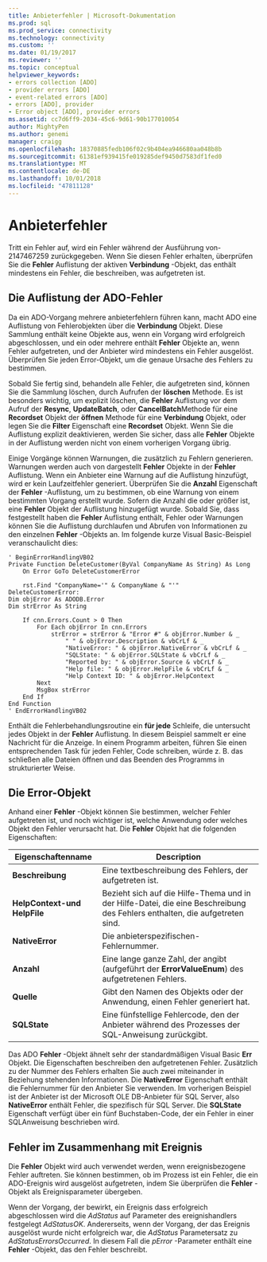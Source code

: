 ```yaml
---
title: Anbieterfehler | Microsoft-Dokumentation
ms.prod: sql
ms.prod_service: connectivity
ms.technology: connectivity
ms.custom: ''
ms.date: 01/19/2017
ms.reviewer: ''
ms.topic: conceptual
helpviewer_keywords:
- errors collection [ADO]
- provider errors [ADO]
- event-related errors [ADO]
- errors [ADO], provider
- Error object [ADO], provider errors
ms.assetid: cc7d6ff9-2034-45c6-9d61-90b177010054
author: MightyPen
ms.author: genemi
manager: craigg
ms.openlocfilehash: 18370885fedb106f02c9b404ea946680aa048b8b
ms.sourcegitcommit: 61381ef939415fe019285def9450d7583df1fed0
ms.translationtype: MT
ms.contentlocale: de-DE
ms.lasthandoff: 10/01/2018
ms.locfileid: "47811128"
---
```

# <a name="provider-errors"></a>Anbieterfehler
Tritt ein Fehler auf, wird ein Fehler während der Ausführung von-2147467259 zurückgegeben. Wenn Sie diesen Fehler erhalten, überprüfen Sie die **Fehler** Auflistung der aktiven **Verbindung** -Objekt, das enthält mindestens ein Fehler, die beschreiben, was aufgetreten ist.  
  
## <a name="the-ado-errors-collection"></a>Die Auflistung der ADO-Fehler  
 Da ein ADO-Vorgang mehrere anbieterfehlern führen kann, macht ADO eine Auflistung von Fehlerobjekten über die **Verbindung** Objekt. Diese Sammlung enthält keine Objekte aus, wenn ein Vorgang wird erfolgreich abgeschlossen, und ein oder mehrere enthält **Fehler** Objekte an, wenn Fehler aufgetreten, und der Anbieter wird mindestens ein Fehler ausgelöst. Überprüfen Sie jeden Error-Objekt, um die genaue Ursache des Fehlers zu bestimmen.  
  
 Sobald Sie fertig sind, behandeln alle Fehler, die aufgetreten sind, können Sie die Sammlung löschen, durch Aufrufen der **löschen** Methode. Es ist besonders wichtig, um explizit löschen, die **Fehler** Auflistung vor dem Aufruf der **Resync**, **UpdateBatch**, oder **CancelBatch**Methode für eine **Recordset** Objekt der **öffnen** Methode für eine **Verbindung** Objekt, oder legen Sie die **Filter** Eigenschaft eine **Recordset** Objekt. Wenn Sie die Auflistung explizit deaktivieren, werden Sie sicher, dass alle **Fehler** Objekte in der Auflistung werden nicht von einem vorherigen Vorgang übrig.  
  
 Einige Vorgänge können Warnungen, die zusätzlich zu Fehlern generieren. Warnungen werden auch von dargestellt **Fehler** Objekte in der **Fehler** Auflistung. Wenn ein Anbieter eine Warnung auf die Auflistung hinzufügt, wird er kein Laufzeitfehler generiert. Überprüfen Sie die **Anzahl** Eigenschaft der **Fehler** -Auflistung, um zu bestimmen, ob eine Warnung von einem bestimmten Vorgang erstellt wurde. Sofern die Anzahl die oder größer ist, eine **Fehler** Objekt der Auflistung hinzugefügt wurde. Sobald Sie, dass festgestellt haben die **Fehler** Auflistung enthält, Fehler oder Warnungen können Sie die Auflistung durchlaufen und Abrufen von Informationen zu den einzelnen **Fehler** -Objekts an. Im folgende kurze Visual Basic-Beispiel veranschaulicht dies:  
  
```  
' BeginErrorHandlingVB02  
Private Function DeleteCustomer(ByVal CompanyName As String) As Long  
    On Error GoTo DeleteCustomerError  
  
    rst.Find "CompanyName='" & CompanyName & "'"  
DeleteCustomerError:  
Dim objError As ADODB.Error  
Dim strError As String  
  
    If cnn.Errors.Count > 0 Then  
        For Each objError In cnn.Errors  
            strError = strError & "Error #" & objError.Number & _  
                " " & objError.Description & vbCrLf & _  
                "NativeError: " & objError.NativeError & vbCrLf & _  
                "SQLState: " & objError.SQLState & vbCrLf & _  
                "Reported by: " & objError.Source & vbCrLf & _  
                "Help file: " & objError.HelpFile & vbCrLf & _  
                "Help Context ID: " & objError.HelpContext  
        Next  
        MsgBox strError  
    End If  
End Function  
' EndErrorHandlingVB02  
```  
  
 Enthält die Fehlerbehandlungsroutine ein **für jede** Schleife, die untersucht jedes Objekt in der **Fehler** Auflistung. In diesem Beispiel sammelt er eine Nachricht für die Anzeige. In einem Programm arbeiten, führen Sie einen entsprechenden Task für jeden Fehler, Code schreiben, würde z. B. das schließen alle Dateien öffnen und das Beenden des Programms in strukturierter Weise.  
  
## <a name="the-error-object"></a>Die Error-Objekt  
 Anhand einer **Fehler** -Objekt können Sie bestimmen, welcher Fehler aufgetreten ist, und noch wichtiger ist, welche Anwendung oder welches Objekt den Fehler verursacht hat. Die **Fehler** Objekt hat die folgenden Eigenschaften:  
  
|Eigenschaftenname|Description|  
|-------------------|-----------------|  
|**Beschreibung**|Eine textbeschreibung des Fehlers, der aufgetreten ist.|  
|**HelpContext-und HelpFile**|Bezieht sich auf die Hilfe-Thema und in der Hilfe-Datei, die eine Beschreibung des Fehlers enthalten, die aufgetreten sind.|  
|**NativeError**|Die anbieterspezifischen-Fehlernummer.|  
|**Anzahl**|Eine lange ganze Zahl, der angibt (aufgeführt der **ErrorValueEnum**) des aufgetretenen Fehlers.|  
|**Quelle**|Gibt den Namen des Objekts oder der Anwendung, einen Fehler generiert hat.|  
|**SQLState**|Eine fünfstellige Fehlercode, den der Anbieter während des Prozesses der SQL-Anweisung zurückgibt.|  
  
 Das ADO **Fehler** -Objekt ähnelt sehr der standardmäßigen Visual Basic **Err** Objekt. Die Eigenschaften beschreiben den aufgetretenen Fehler. Zusätzlich zu der Nummer des Fehlers erhalten Sie auch zwei miteinander in Beziehung stehenden Informationen. Die **NativeError** Eigenschaft enthält die Fehlernummer für den Anbieter Sie verwenden. Im vorherigen Beispiel ist der Anbieter ist der Microsoft OLE DB-Anbieter für SQL Server, also **NativeError** enthält Fehler, die spezifisch für SQL Server. Die **SQLState** Eigenschaft verfügt über ein fünf Buchstaben-Code, der ein Fehler in einer SQL­Anweisung beschrieben wird.  
  
## <a name="event-related-errors"></a>Fehler im Zusammenhang mit Ereignis  
 Die **Fehler** Objekt wird auch verwendet werden, wenn ereignisbezogene Fehler auftreten. Sie können bestimmen, ob im Prozess ist ein Fehler, die ein ADO-Ereignis wird ausgelöst aufgetreten, indem Sie überprüfen die **Fehler** -Objekt als Ereignisparameter übergeben.  
  
 Wenn der Vorgang, der bewirkt, ein Ereignis dass erfolgreich abgeschlossen wird die *AdStatus* auf Parameter des ereignishandlers festgelegt *AdStatusOK*. Andererseits, wenn der Vorgang, der das Ereignis ausgelöst wurde nicht erfolgreich war, die *AdStatus* Parametersatz zu *AdStatusErrorsOccurred*. In diesem Fall die *pError* -Parameter enthält eine **Fehler** -Objekt, das den Fehler beschreibt.
